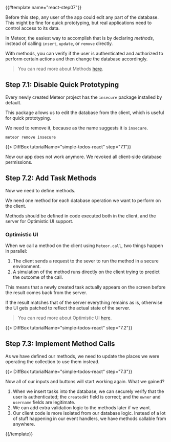 {{#template name="react-step07"}}

Before this step, any user of the app could edit any part of the database. This might be fine for quick prototyping, but real applications need to control access to its data.

In Meteor, the easiest way to accomplish that is by declaring _methods_, instead of calling `insert`, `update`, or `remove` directly.

With methods, you can verify if the user is authenticated and authorized to perform certain actions and then change the database accordingly.

> You can read more about Methods [here](https://guide.meteor.com/methods.html).

## Step 7.1: Disable Quick Prototyping

Every newly created Meteor project has the `insecure` package installed by default.

This package allows us to edit the database from the client, which is useful for quick prototyping.

We need to remove it, because as the name suggests it is `insecure`.

```
meteor remove insecure
```

{{> DiffBox tutorialName="simple-todos-react" step="7.1"}}

Now our app does not work anymore. We revoked all client-side database permissions.

## Step 7.2: Add Task Methods

Now we need to define methods.

We need one method for each database operation we want to perform on the client.

Methods should be defined in code executed both in the client, and the server for Optimistic UI support.

### Optimistic UI

When we call a method on the client using `Meteor.call`, two things happen in parallel:

1. The client sends a request to the sever to run the method in a secure environment.
2. A simulation of the method runs directly on the client trying to predict the outcome of the call.

This means that a newly created task actually appears on the screen before the result comes back from the server.

If the result matches that of the server everything remains as is, otherwise the UI gets patched to reflect the actual state of the server.

> You can read more about Optimistic UI [here](https://blog.meteor.com/optimistic-ui-with-meteor-67b5a78c3fcf).

{{> DiffBox tutorialName="simple-todos-react" step="7.2"}}

## Step 7.3: Implement Method Calls

As we have defined our methods, we need to update the places we were operating the collection to use them instead.

{{> DiffBox tutorialName="simple-todos-react" step="7.3"}}

Now all of our inputs and buttons will start working again. What we gained?

1. When we insert tasks into the database, we can securely verify that the user is authenticated; the `createdAt` field is correct; and the `owner` and `username` fields are legitimate.
2. We can add extra validation logic to the methods later if we want.
3. Our client code is more isolated from our database logic. Instead of a lot of stuff happening in our event handlers, we have methods callable from anywhere.

{{/template}}